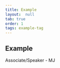 ```yaml
---
title: Example
layout:  null
tab: true
order: 1
tags: example-tag
---
```


## Example

Associate/Speaker - MJ
